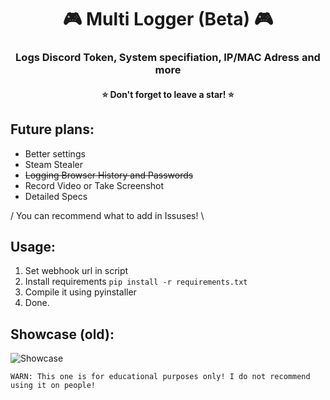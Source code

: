 <h1 align="center">🎮 Multi Logger (Beta) 🎮</h1>
<h3 align="center">Logs Discord Token, System specifiation, IP/MAC Adress and more</h3>
<h4 align="center">⭐ Don't forget to leave a star! ⭐</h4>

## Future plans:
- Better settings
- Steam Stealer
- ~~Logging Browser History and Passwords~~
- Record Video or Take Screenshot
- Detailed Specs

/ You can recommend what to add in Issuses! \


## Usage:
1. Set webhook url in script
2. Install requirements `pip install -r requirements.txt`
3. Compile it using pyinstaller
4. Done.

## Showcase (old):
![Showcase](https://i.imgur.com/6BAJJ7e.png)

`WARN: This one is for educational purposes only! I do not recommend using it on people!`

